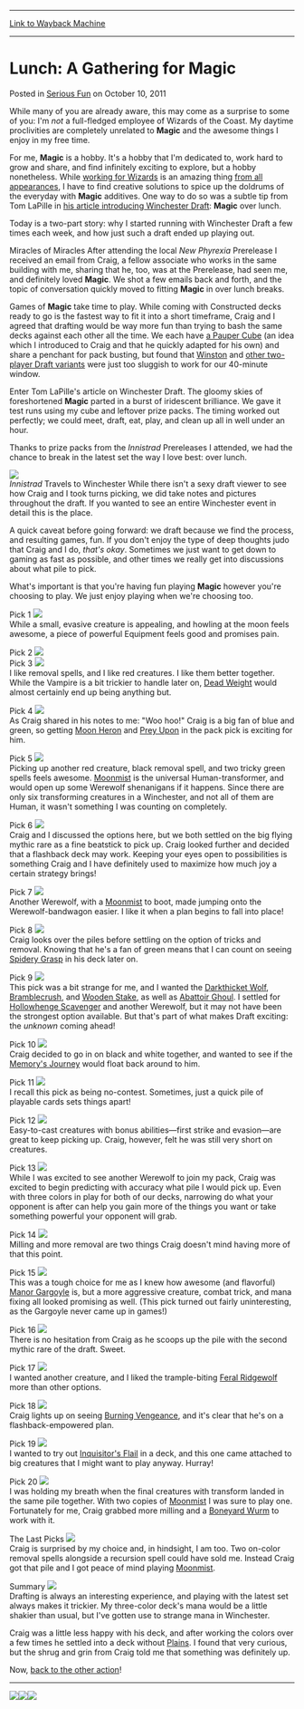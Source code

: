 
---
[Link to Wayback Machine](https://web.archive.org/web/20150801014354/http://magic.wizards.com/en/articles/archive/serious-fun/lunch-gathering-magic-2011-10-10)

[_metadata_:description]:- "While many of you are already aware, this may come as a surprise to some of you: I'm not a full-fledged employee of Wizards of the Coast. My daytime proclivities are completely unrelated to Magic and the awesome things I enjoy in my free time."
[_metadata_:generator]:- "Drupal 7 (http://drupal.org)"
[_metadata_:node]:- "193216"
[_metadata_:publish_date]:- "2011-10-10"
[_metadata_:source]:- "div-main-content"
[_metadata_:title]:- "Lunch: A Gathering for Magic"
[_metadata_:wayback_capture_timestamp]:- "2015-08-01 01:43:54"
[_metadata_:wayback_raw_url]:- "https://web.archive.org/web/20150801014354id_/http://magic.wizards.com/en/articles/archive/serious-fun/lunch-gathering-magic-2011-10-10"
[_metadata_:wayback_url]:- "http://magic.wizards.com/en/articles/archive/serious-fun/lunch-gathering-magic-2011-10-10"
---


Lunch: A Gathering for Magic
============================



 Posted in [Serious Fun](/en/articles/columns/serious-fun-archive)
 on October 10, 2011 









While many of you are already aware, this may come as a surprise to some of you: I'm *not* a full-fledged employee of Wizards of the Coast. My daytime proclivities are completely unrelated to **Magic** and the awesome things I enjoy in my free time.

For me, **Magic** is a hobby. It's a hobby that I'm dedicated to, work hard to grow and share, and find infinitely exciting to explore, but a hobby nonetheless. While [working for Wizards](http://jobs.hasbro.com/go/digital-media/306703/) is an amazing thing [from all appearances](/magic/magazine/article.aspx?x=mtg/daily/mm/14), I have to find creative solutions to spice up the doldrums of the everyday with **Magic** additives. One way to do so was a subtle tip from Tom LaPille in [his article introducing Winchester Draft](/magic/magazine/article.aspx?x=mtg/daily/ld/143): **Magic** over lunch.

Today is a two-part story: why I started running with Winchester Draft a few times each week, and how just such a draft ended up playing out.

Miracles of Miracles
After attending the local *New Phyrexia* Prerelease I received an email from Craig, a fellow associate who works in the same building with me, sharing that he, too, was at the Prerelease, had seen me, and definitely loved **Magic**. We shot a few emails back and forth, and the topic of conversation quickly moved to fitting **Magic** in over lunch breaks.

Games of **Magic** take time to play. While coming with Constructed decks ready to go is the fastest way to fit it into a short timeframe, Craig and I agreed that drafting would be way more fun than trying to bash the same decks against each other all the time. We each have [a Pauper Cube](http://thepaupercube.wordpress.com/) (an idea which I introduced to Craig and that he quickly adapted for his own) and share a penchant for pack busting, but found that [Winston](/magic/magazine/Article.aspx?x=mtgcom/daily/af59) and [other two-player Draft variants](/magic/magazine/Article.aspx?x=mtg/daily/sf/143) were just too sluggish to work for our 40-minute window.

Enter Tom LaPille's article on Winchester Draft. The gloomy skies of foreshortened **Magic** parted in a burst of iridescent brilliance. We gave it test runs using my cube and leftover prize packs. The timing worked out perfectly; we could meet, draft, eat, play, and clean up all in well under an hour.

Thanks to prize packs from the *Innistrad* Prereleases I attended, we had the chance to break in the latest set the way I love best: over lunch.

![](https://media.wizards.com/images/magic/daily/sf/sf164_food.jpg)  
*Innistrad* Travels to Winchester
While there isn't a sexy draft viewer to see how Craig and I took turns picking, we did take notes and pictures throughout the draft. If you wanted to see an entire Winchester event in detail this is the place.

A quick caveat before going forward: we draft because we find the process, and resulting games, fun. If you don't enjoy the type of deep thoughts judo that Craig and I do, *that's okay*. Sometimes we just want to get down to gaming as fast as possible, and other times we really get into discussions about what pile to pick.

What's important is that you're having fun playing **Magic** however you're choosing to play. We just enjoy playing when we're choosing too.

Pick 1
![](https://media.wizards.com/images/magic/daily/sf/sf164_pile01.jpg)  
While a small, evasive creature is appealing, and howling at the moon feels awesome, a piece of powerful Equipment feels good and promises pain.

Pick 2
![](https://media.wizards.com/images/magic/daily/sf/sf164_pile02.jpg)  
Pick 3
![](https://media.wizards.com/images/magic/daily/sf/sf164_pile03.jpg)  
I like removal spells, and I like red creatures. I like them better together. While the Vampire is a bit trickier to handle later on, [Dead Weight](http://gatherer.wizards.com/Pages/Card/Details.aspx?name=Dead+Weight) would almost certainly end up being anything but.

Pick 4
![](https://media.wizards.com/images/magic/daily/sf/sf164_pile04.jpg)  
As Craig shared in his notes to me: "Woo hoo!" Craig is a big fan of blue and green, so getting [Moon Heron](http://gatherer.wizards.com/Pages/Card/Details.aspx?name=Moon+Heron) and [Prey Upon](http://gatherer.wizards.com/Pages/Card/Details.aspx?name=Prey+Upon) in the pack pick is exciting for him.

Pick 5
![](https://media.wizards.com/images/magic/daily/sf/sf164_pile05.jpg)  
Picking up another red creature, black removal spell, and two tricky green spells feels awesome. [Moonmist](http://gatherer.wizards.com/Pages/Card/Details.aspx?name=Moonmist) is the universal Human-transformer, and would open up some Werewolf shenanigans if it happens. Since there are only six transforming creatures in a Winchester, and not all of them are Human, it wasn't something I was counting on completely.

Pick 6
![](https://media.wizards.com/images/magic/daily/sf/sf164_pile06.jpg)  
Craig and I discussed the options here, but we both settled on the big flying mythic rare as a fine beatstick to pick up. Craig looked further and decided that a flashback deck may work. Keeping your eyes open to possibilities is something Craig and I have definitely used to maximize how much joy a certain strategy brings!

Pick 7
![](https://media.wizards.com/images/magic/daily/sf/sf164_pile07.jpg)  
Another Werewolf, with a [Moonmist](http://gatherer.wizards.com/Pages/Card/Details.aspx?name=Moonmist) to boot, made jumping onto the Werewolf-bandwagon easier. I like it when a plan begins to fall into place!

Pick 8
![](https://media.wizards.com/images/magic/daily/sf/sf164_pile08.jpg)  
Craig looks over the piles before settling on the option of tricks and removal. Knowing that he's a fan of green means that I can count on seeing [Spidery Grasp](http://gatherer.wizards.com/Pages/Card/Details.aspx?name=Spidery+Grasp) in his deck later on.

Pick 9
![](https://media.wizards.com/images/magic/daily/sf/sf164_pile09.jpg)  
This pick was a bit strange for me, and I wanted the [Darkthicket Wolf](http://gatherer.wizards.com/Pages/Card/Details.aspx?name=Darkthicket+Wolf), [Bramblecrush](http://gatherer.wizards.com/Pages/Card/Details.aspx?name=Bramblecrush), and [Wooden Stake](http://gatherer.wizards.com/Pages/Card/Details.aspx?name=Wooden+Stake), as well as [Abattoir Ghoul](http://gatherer.wizards.com/Pages/Card/Details.aspx?name=Abattoir+Ghoul). I settled for [Hollowhenge Scavenger](http://gatherer.wizards.com/Pages/Card/Details.aspx?name=Hollowhenge+Scavenger) and another Werewolf, but it may not have been the strongest option available. But that's part of what makes Draft exciting: the *unknown* coming ahead!

Pick 10
![](https://media.wizards.com/images/magic/daily/sf/sf164_pile10.jpg)  
Craig decided to go in on black and white together, and wanted to see if the [Memory's Journey](http://gatherer.wizards.com/Pages/Card/Details.aspx?name=Memory%27s+Journey) would float back around to him.

Pick 11
![](https://media.wizards.com/images/magic/daily/sf/sf164_pile11.jpg)  
I recall this pick as being no-contest. Sometimes, just a quick pile of playable cards sets things apart!

Pick 12
![](https://media.wizards.com/images/magic/daily/sf/sf164_pile12.jpg)  
Easy-to-cast creatures with bonus abilities—first strike and evasion—are great to keep picking up. Craig, however, felt he was still very short on creatures.

Pick 13
![](https://media.wizards.com/images/magic/daily/sf/sf164_pile13.jpg)  
While I was excited to see another Werewolf to join my pack, Craig was excited to begin predicting with accuracy what pile I would pick up. Even with three colors in play for both of our decks, narrowing do what your opponent is after can help you gain more of the things you want or take something powerful your opponent will grab.

Pick 14
![](https://media.wizards.com/images/magic/daily/sf/sf164_pile14.jpg)  
Milling and more removal are two things Craig doesn't mind having more of that this point.

Pick 15
![](https://media.wizards.com/images/magic/daily/sf/sf164_pile15.jpg)  
This was a tough choice for me as I knew how awesome (and flavorful) [Manor Gargoyle](http://gatherer.wizards.com/Pages/Card/Details.aspx?name=Manor+Gargoyle) is, but a more aggressive creature, combat trick, and mana fixing all looked promising as well. (This pick turned out fairly uninteresting, as the Gargoyle never came up in games!)

Pick 16
![](https://media.wizards.com/images/magic/daily/sf/sf164_pile16.jpg)  
There is no hesitation from Craig as he scoops up the pile with the second mythic rare of the draft. Sweet.

Pick 17
![](https://media.wizards.com/images/magic/daily/sf/sf164_pile17.jpg)  
I wanted another creature, and I liked the trample-biting [Feral Ridgewolf](http://gatherer.wizards.com/Pages/Card/Details.aspx?name=Feral+Ridgewolf) more than other options.

Pick 18
![](https://media.wizards.com/images/magic/daily/sf/sf164_pile18.jpg)  
Craig lights up on seeing [Burning Vengeance](http://gatherer.wizards.com/Pages/Card/Details.aspx?name=Burning+Vengeance), and it's clear that he's on a flashback-empowered plan.

Pick 19
![](https://media.wizards.com/images/magic/daily/sf/sf164_pile19.jpg)  
I wanted to try out [Inquisitor's Flail](http://gatherer.wizards.com/Pages/Card/Details.aspx?name=Inquisitor%27s+Flail) in a deck, and this one came attached to big creatures that I might want to play anyway. Hurray!

Pick 20
![](https://media.wizards.com/images/magic/daily/sf/sf164_pile20.jpg)  
I was holding my breath when the final creatures with transform landed in the same pile together. With two copies of [Moonmist](http://gatherer.wizards.com/Pages/Card/Details.aspx?name=Moonmist) I was sure to play one. Fortunately for me, Craig grabbed more milling and a [Boneyard Wurm](http://gatherer.wizards.com/Pages/Card/Details.aspx?name=Boneyard+Wurm) to work with it.

The Last Picks
![](https://media.wizards.com/images/magic/daily/sf/sf164_pile21.jpg)  
Craig is surprised by my choice and, in hindsight, I am too. Two on-color removal spells alongside a recursion spell could have sold me. Instead Craig got that pile and I got peace of mind playing [Moonmist](http://gatherer.wizards.com/Pages/Card/Details.aspx?name=Moonmist).

Summary
![](https://media.wizards.com/images/magic/daily/sf/sf164_land.jpg)  
Drafting is always an interesting experience, and playing with the latest set always makes it trickier. My three-color deck's mana would be a little shakier than usual, but I've gotten use to strange mana in Winchester.

Craig was a little less happy with his deck, and after working the colors over a few times he settled into a deck without [Plains](http://gatherer.wizards.com/Pages/Card/Details.aspx?name=Plains). I found that very curious, but the shrug and grin from Craig told me that something was definitely up.

Now, [back to the other action](/Magic/Magazine/Article.aspx?x=mtg/daily/sf/164#1)!



---

  
![](https://web.archive.org/web/20130928120721im_/http://www.wizards.com/mtg/images/daily/features/banners/ISD_ArticleFooterBanner_MTGO_Top.jpg)![](https://media.wizards.com/legacy//mtg/images/daily/features/banners/isd_articlefooterbanner_mtgo_leftofbutton.jpg)[![](https://media.wizards.com/legacy//mtg/images/daily/features/banners/isd_articlefooterbanner_mtgo_button01_static.jpg)](http://staging.wizards.com/Magic/Digital/MagicOnline.aspx) 




